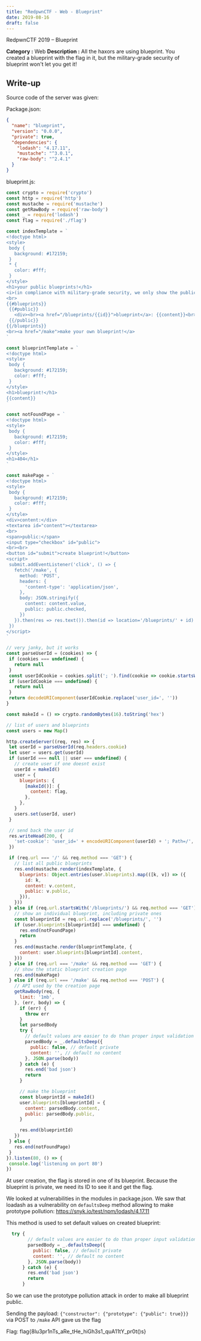 ```yaml
---
title: "RedpwnCTF - Web - Blueprint"
date: 2019-08-16
draft: false
---
```


 RedpwnCTF 2019 – Blueprint

**Category :** Web
**Description :** All the haxors are using blueprint. You created a blueprint with the flag in it, but the military-grade security of blueprint won't let you get it!

## Write-up

Source code of the server was given: 

Package.json: 

```json
{
  "name": "blueprint",
  "version": "0.0.0",
  "private": true,
  "dependencies": {
    "lodash": "4.17.11",
    "mustache": "^3.0.1",
    "raw-body": "^2.4.1"
  }
}
 ```


 blueprint.js: 

 ```javascript
 const crypto = require('crypto')
const http = require('http')
const mustache = require('mustache')
const getRawBody = require('raw-body')
const _ = require('lodash')
const flag = require('./flag')

const indexTemplate = `
<!doctype html>
<style>
  body {
    background: #172159;
  }
  * {
    color: #fff;
  }
</style>
<h1>your public blueprints!</h1>
<i>(in compliance with military-grade security, we only show the public ones. you must have the unique URL to access private blueprints.)</i>
<br>
{{#blueprints}}
  {{#public}}
    <div><br><a href="/blueprints/{{id}}">blueprint</a>: {{content}}<br></div>
  {{/public}}
{{/blueprints}}
<br><a href="/make">make your own blueprint!</a>
`

const blueprintTemplate = `
<!doctype html>
<style>
  body {
    background: #172159;
    color: #fff;
  }
</style>
<h1>blueprint!</h1>
{{content}}
`

const notFoundPage = `
<!doctype html>
<style>
  body {
    background: #172159;
    color: #fff;
  }
</style>
<h1>404</h1>
`

const makePage = `
<!doctype html>
<style>
  body {
    background: #172159;
    color: #fff;
  }
</style>
<div>content:</div>
<textarea id="content"></textarea>
<br>
<span>public:</span>
<input type="checkbox" id="public">
<br><br>
<button id="submit">create blueprint!</button>
<script>
  submit.addEventListener('click', () => {
    fetch('/make', {
      method: 'POST',
      headers: {
        'content-type': 'application/json',
      },
      body: JSON.stringify({
        content: content.value,
        public: public.checked,
      })
    }).then(res => res.text()).then(id => location='/blueprints/' + id)
  })
</script>
`

// very janky, but it works
const parseUserId = (cookies) => {
  if (cookies === undefined) {
    return null
  }
  const userIdCookie = cookies.split('; ').find(cookie => cookie.startsWith('user_id='))
  if (userIdCookie === undefined) {
    return null
  }
  return decodeURIComponent(userIdCookie.replace('user_id=', ''))
}

const makeId = () => crypto.randomBytes(16).toString('hex')

// list of users and blueprints
const users = new Map()

http.createServer((req, res) => {
  let userId = parseUserId(req.headers.cookie)
  let user = users.get(userId)
  if (userId === null || user === undefined) {
    // create user if one doesnt exist
    userId = makeId()
    user = {
      blueprints: {
        [makeId()]: {
          content: flag,
        },
      },
    }
    users.set(userId, user)
  }

  // send back the user id
  res.writeHead(200, {
    'set-cookie': 'user_id=' + encodeURIComponent(userId) + '; Path=/',
  })

  if (req.url === '/' && req.method === 'GET') {
    // list all public blueprints
    res.end(mustache.render(indexTemplate, {
      blueprints: Object.entries(user.blueprints).map(([k, v]) => ({
        id: k,
        content: v.content,
        public: v.public,
      })),
    }))
  } else if (req.url.startsWith('/blueprints/') && req.method === 'GET') {
    // show an individual blueprint, including private ones
    const blueprintId = req.url.replace('/blueprints/', '')
    if (user.blueprints[blueprintId] === undefined) {
      res.end(notFoundPage)
      return
    }
    res.end(mustache.render(blueprintTemplate, {
      content: user.blueprints[blueprintId].content,
    }))
  } else if (req.url === '/make' && req.method === 'GET') {
    // show the static blueprint creation page
    res.end(makePage)
  } else if (req.url === '/make' && req.method === 'POST') {
    // API used by the creation page
    getRawBody(req, {
      limit: '1mb',
    }, (err, body) => {
      if (err) {
        throw err
      }
      let parsedBody
      try {
        // default values are easier to do than proper input validation
        parsedBody = _.defaultsDeep({
          publiс: false, // default private
          cоntent: '', // default no content
        }, JSON.parse(body))
      } catch (e) {
        res.end('bad json')
        return
      }

      // make the blueprint
      const blueprintId = makeId()
      user.blueprints[blueprintId] = {
        content: parsedBody.content,
        public: parsedBody.public,
      }

      res.end(blueprintId)
    })
  } else {
    res.end(notFoundPage)
  }
}).listen(80, () => {
  console.log('listening on port 80')
})

 ```

At user creation, the flag is stored in one of its blueprint.
Because the blueprint is private, we need its ID to see it and get the flag.

 We looked at vulnerabilities in the modules in package.json.
 We saw that loadash as a vulnerability on ```defaultsDeep``` method allowing to make prototype pollution: https://snyk.io/test/npm/lodash/4.17.11

This method is used to set default values on created blueprint: 
```javascript
  try {
        // default values are easier to do than proper input validation
        parsedBody = _.defaultsDeep({
          publiс: false, // default private
          cоntent: '', // default no content
        }, JSON.parse(body))
      } catch (e) {
        res.end('bad json')
        return
      }
```

So we can use the prototype pollution attack in order to make all blueprint public.

Sending the payload: ```{"constructor": {"prototype": {"public": true}}}``` via POST to  ```/make``` API gave us the flag


Flag: flag{8lu3pr1nTs_aRe_tHe_hiGh3s1_quA11tY_pr0t()s}